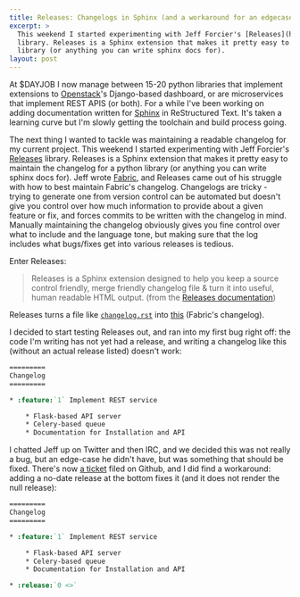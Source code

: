 ```yaml
---
title: Releases: Changelogs in Sphinx (and a workaround for an edgecase)
excerpt: > 
  This weekend I started experimenting with Jeff Forcier's [Releases](http://releases.readthedocs.org/en/latest/) 
  library. Releases is a Sphinx extension that makes it pretty easy to maintain the changelog for a python 
  library (or anything you can write sphinx docs for).
layout: post
---
```


At $DAYJOB I now manage between 15-20 python libraries that implement extensions to [Openstack](http://openstack.org)'s Django-based dashboard, or are microservices that implement REST APIS (or both). For a while I've been working on adding documentation written for [Sphinx](http://sphinx-doc.org/index.html) in ReStructured Text. It's taken a learning curve but I'm slowly getting the toolchain and build process going.

The next thing I wanted to tackle was maintaining a readable changelog for my current project. This weekend I started experimenting with Jeff Forcier's [Releases](http://releases.readthedocs.org/en/latest/) library. Releases is a Sphinx extension that makes it pretty easy to maintain the changelog for a python library (or anything you can write sphinx docs for). Jeff wrote [Fabric](http://fabfile.org), and Releases came out of his struggle with how to best maintain Fabric's changelog. Changelogs are tricky - trying to generate one from version control can be automated but doesn't give you control over how much information to provide about a given feature or fix, and forces commits to be written with the changelog in mind. Manually maintaining the changelog obviously gives you fine control over what to include and the language tone, but making sure that the log includes what bugs/fixes get into various releases is tedious.

Enter Releases:

>Releases is a Sphinx extension designed to help you keep a source control friendly, merge friendly changelog file & turn it into useful, human readable HTML output. (from the [Releases documentation](http://releases.readthedocs.org/en/latest/index.html))

Releases turns a file like [`changelog.rst`](https://raw.githubusercontent.com/fabric/fabric/master/sites/www/changelog.rst) into [this](http://www.fabfile.org/changelog.html) (Fabric's changelog).

I decided to start testing Releases out, and ran into my first bug right off: the code I'm writing has not yet had a release, and writing a changelog like this (without an actual release listed) doesn't work:

```rst
=========
Changelog
=========

* :feature:`1` Implement REST service

	* Flask-based API server
	* Celery-based queue
	* Documentation for Installation and API
```

I chatted Jeff up on Twitter and then IRC, and we decided this was not really a bug, but an edge-case he didn't have, but was something that should be fixed. There's now [a ticket](https://github.com/bitprophet/releases/issues/36) filed on Github, and I did find a workaround: adding a no-date release at the bottom fixes it (and it does not render the null release):

```rst
=========
Changelog
=========

* :feature:`1` Implement REST service

	* Flask-based API server
	* Celery-based queue
	* Documentation for Installation and API

* :release:`0 <>`
```
